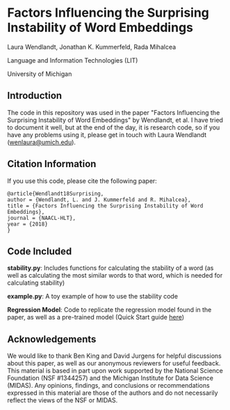 # Factors Influencing the Surprising Instability of Word Embeddings
Laura Wendlandt, Jonathan K. Kummerfeld, Rada Mihalcea

Language and Information Technologies (LIT)

University of Michigan

## Introduction
The code in this repository was used in the paper "Factors Influencing the Surprising Instability of Word Embeddings" by Wendlandt, et al. I have tried to document it well, but at the end of the day, it is research code, so if you have any problems using it, please get in touch with Laura Wendlandt (wenlaura@umich.edu).

## Citation Information
If you use this code, please cite the following paper:
```
@article{Wendlandt18Surprising,
author = {Wendlandt, L. and J. Kummerfeld and R. Mihalcea},
title = {Factors Influencing the Surprising Instability of Word Embeddings},
journal = {NAACL-HLT},
year = {2018}
}
```

## Code Included
**stability.py**: Includes functions for calculating the stability of a word (as well as calculating the most similar words to that word, which is needed for calculating stability)

**example.py**: A toy example of how to use the stability code

**Regression Model**: Code to replicate the regression model found in the paper, as well as a pre-trained model (Quick Start guide [here](regression/README.md))

## Acknowledgements
We would like to thank Ben King and David Jurgens for helpful discussions about this paper, as well as our anonymous reviewers for useful feedback. This material is based in part upon work supported by the National Science Foundation (NSF \#1344257) and the Michigan Institute for Data Science (MIDAS). Any opinions, findings, and conclusions or recommendations expressed in this material are those of the authors and do not necessarily reflect the views of the NSF or MIDAS. 
